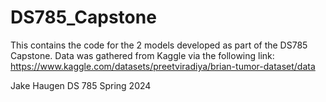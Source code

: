 # DS785_Capstone
This contains the code for the 2 models developed as part of the DS785 Capstone. Data was gathered from Kaggle via the following link: https://www.kaggle.com/datasets/preetviradiya/brian-tumor-dataset/data

Jake Haugen
DS 785 Spring 2024


